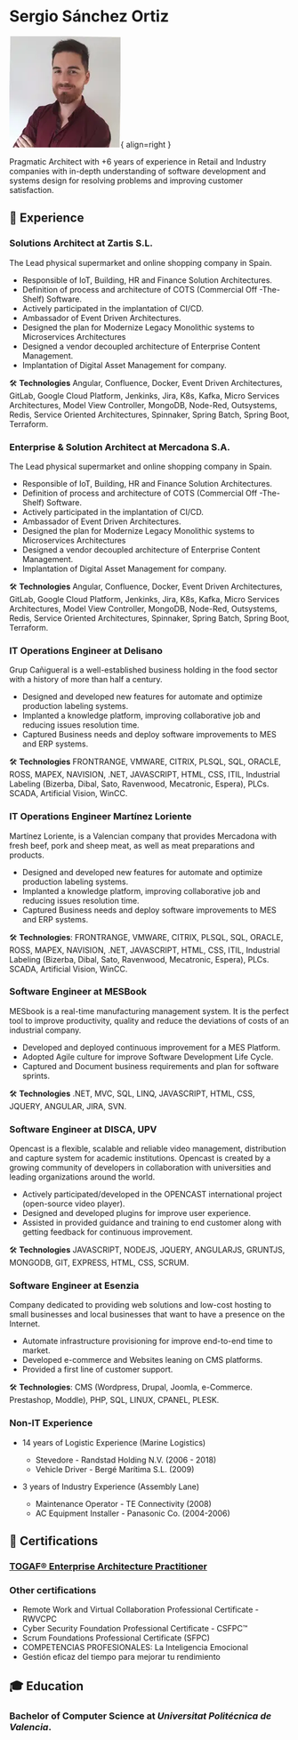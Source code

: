 # **Sergio Sánchez Ortiz**

![Sergio Sánchez Ortiz](./assets/sergio-sanchez-ortiz.webp){ align=right }

Pragmatic Architect with +6 years of experience in Retail and Industry companies with in-depth understanding of software development and systems design for resolving problems and improving customer satisfaction.  

## 💼 **Experience**

### **Solutions Architect at Zartis S.L.**
The Lead physical supermarket and online shopping company in Spain.

- Responsible of IoT, Building, HR and Finance Solution Architectures.
- Definition of process and architecture of COTS (Commercial Off -The-Shelf) Software.
- Actively participated in the implantation of CI/CD.
- Ambassador of Event Driven Architectures.
- Designed the plan for Modernize Legacy Monolithic systems to Microservices Architectures
- Designed a vendor decoupled architecture of Enterprise Content Management.
- Implantation of Digital Asset Management for company.

🛠️ **Technologies**  Angular, Confluence, Docker, Event Driven Architectures, GitLab, Google Cloud Platform, Jenkinks, Jira, K8s, Kafka, Micro Services Architectures, Model View Controller, MongoDB, Node-Red, Outsystems, Redis, Service Oriented Architectures, Spinnaker, Spring Batch, Spring Boot, Terraform.

### **Enterprise & Solution Architect at Mercadona S.A.**
The Lead physical supermarket and online shopping company in Spain.

- Responsible of IoT, Building, HR and Finance Solution Architectures.
- Definition of process and architecture of COTS (Commercial Off -The-Shelf) Software.
- Actively participated in the implantation of CI/CD.
- Ambassador of Event Driven Architectures.
- Designed the plan for Modernize Legacy Monolithic systems to Microservices Architectures
- Designed a vendor decoupled architecture of Enterprise Content Management.
- Implantation of Digital Asset Management for company.

🛠️ **Technologies**  Angular, Confluence, Docker, Event Driven Architectures, GitLab, Google Cloud Platform, Jenkinks, Jira, K8s, Kafka, Micro Services Architectures, Model View Controller, MongoDB, Node-Red, Outsystems, Redis, Service Oriented Architectures, Spinnaker, Spring Batch, Spring Boot, Terraform.

### **IT Operations Engineer at Delisano**

Grup Cañigueral is a well-established business holding in the food sector with a history of more than half a century.

- Designed and developed new features for automate and optimize production labeling systems.
- Implanted a knowledge platform, improving collaborative job and reducing issues resolution time.
- Captured Business needs and deploy software improvements to MES and ERP systems.

🛠️ **Technologies** FRONTRANGE, VMWARE, CITRIX, PLSQL, SQL, ORACLE, ROSS, MAPEX, NAVISION, .NET, JAVASCRIPT, HTML, CSS, ITIL, Industrial Labeling (Bizerba, Dibal, Sato, Ravenwood, Mecatronic, Espera), PLCs. SCADA, Artificial Vision, WinCC.


### **IT Operations Engineer Martínez Loriente**

Martínez Loriente, is a Valencian company that provides Mercadona with fresh beef, pork and sheep meat, as well as meat preparations and products.

- Designed and developed new features for automate and optimize production labeling systems.
- Implanted a knowledge platform, improving collaborative job and reducing issues resolution time.
- Captured Business needs and deploy software improvements to MES and ERP systems.

🛠️ **Technologies**: FRONTRANGE, VMWARE, CITRIX, PLSQL, SQL, ORACLE, ROSS, MAPEX, NAVISION, .NET, JAVASCRIPT, HTML, CSS, ITIL, Industrial Labeling (Bizerba, Dibal, Sato, Ravenwood, Mecatronic, Espera), PLCs. SCADA, Artificial Vision, WinCC.


### **Software Engineer at MESBook**

MESbook is a real-time manufacturing management system. It is the perfect tool to improve productivity, quality and reduce the deviations of costs of an industrial company.

- Developed and deployed continuous improvement for a MES Platform.
- Adopted Agile culture for improve Software Development Life Cycle.
- Captured and Document business requirements and plan for software sprints.

🛠️ **Technologies** .NET, MVC, SQL, LINQ, JAVASCRIPT, HTML, CSS, JQUERY, ANGULAR, JIRA, SVN.

### **Software Engineer at DISCA, UPV**

Opencast is a flexible, scalable and reliable video management, distribution and capture system for academic institutions. Opencast is created by a growing community of developers in collaboration with universities and leading organizations around the world.

- Actively participated/developed in the OPENCAST international project (open-source video player).
- Designed and developed plugins for improve user experience.
- Assisted in provided guidance and training to end customer along with getting feedback for continuous improvement.

🛠️ **Technologies** JAVASCRIPT, NODEJS, JQUERY, ANGULARJS, GRUNTJS, MONGODB, GIT, EXPRESS, HTML, CSS, SCRUM.

### **Software Engineer at Esenzia**

Company dedicated to providing web solutions and low-cost hosting to small businesses and local businesses that want to have a presence on the Internet.

- Automate infrastructure provisioning for improve end-to-end time to market.
- Developed e-commerce and Websites leaning on CMS platforms.
- Provided a first line of customer support.

🛠️ **Technologies**: CMS (Wordpress, Drupal, Joomla, e-Commerce. Prestashop, Moddle), PHP, SQL, LINUX, CPANEL, PLESK.


### **Non-IT Experience**

- 14 years of Logistic Experience (Marine Logistics)
    - Stevedore - Randstad Holding N.V. (2006 - 2018)
    - Vehicle Driver - Bergé Marítima S.L. (2009)

- 3 years of Industry Experience (Assembly Lane)
    - Maintenance Operator - TE Connectivity (2008)
    - AC Equipment Installer - Panasonic Co. (2004-2006)

## 📜 **Certifications**

### [TOGAF® Enterprise Architecture Practitioner](https://www.credly.com/badges/09326363-51a2-4e4e-9c51-d1d3b3cac7b4/linked_in_profile)
### Other certifications
- Remote Work and Virtual Collaboration Professional Certificate - RWVCPC
- Cyber Security Foundation Professional Certificate - CSFPC™
- Scrum Foundations Professional Certificate (SFPC)
- COMPETENCIAS PROFESIONALES: La Inteligencia Emocional
- Gestión eficaz del tiempo para mejorar tu rendimiento


## 🎓 **Education**

### **Bachelor of Computer Science** at *Universitat Politécnica de Valencia*.



